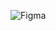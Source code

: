 
![Figma](https://www.figma.com/design/FXrKMz0gxIwN7rT8KOWqKG/HomeHub-%7C-Forma%C3%A7%C3%A3o-Micro-front-end?node-id=7616-64978&t=rh99qwhrEkVgq6Sx-1)
